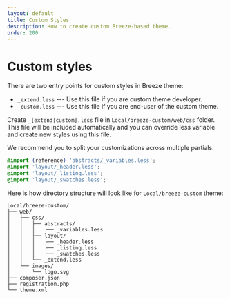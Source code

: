 ```yaml
---
layout: default
title: Custom Styles
description: How to create custom Breeze-based theme.
order: 200
---
```


# Custom styles

There are two entry points for custom styles in Breeze theme:

 -  `_extend.less` --- Use this file if you are custom theme developer.
 -  `_custom.less` --- Use this file if you are end-user of the custom theme.

Create `_[extend|custom].less` file in `Local/breeze-custom/web/css` folder. This file
will be included automatically and you can override less variable and create new
styles using this file.

We recommend you to split your customizations across multiple partials:

```scss
@import (reference) 'abstracts/_variables.less';
@import 'layout/_header.less';
@import 'layout/_listing.less';
@import 'layout/_swatches.less';
```

Here is how directory structure will look like for `Local/breeze-custom` theme:

```
Local/breeze-custom/
├── web/
│   ├── css/
│   │   ├── abstracts/
│   │   │   └── _variables.less
│   │   ├── layout/
│   │   │   ├── _header.less
│   │   │   ├── _listing.less
│   │   │   └── _swatches.less
│   │   └── _extend.less
│   └── images/
│       └── logo.svg
├── composer.json
├── registration.php
└── theme.xml
```
